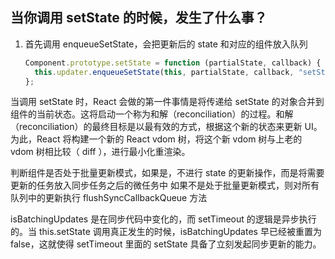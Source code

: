 ## 当你调用 setState 的时候，发生了什么事？

1.  首先调用 enqueueSetState，会把更新后的 state 和对应的组件放入队列
    ```js
    Component.prototype.setState = function (partialState, callback) {
      this.updater.enqueueSetState(this, partialState, callback, "setState");
    };
    ```

当调用 setState 时，React 会做的第一件事情是将传递给 setState 的对象合并到组件的当前状态。这将启动一个称为和解（reconciliation）的过程。和解（reconciliation）的最终目标是以最有效的方式，根据这个新的状态来更新 UI。 为此，React 将构建一个新的 React vdom 树，将这个新 vdom 树与上老的 vdom 树相比较（ diff ），进行最小化重渲染。

判断组件是否处于批量更新模式，如果是，不进行 state 的更新操作，而是将需要更新的任务放入同步任务之后的微任务中
如果不是处于批量更新模式，则对所有队列中的更新执行 flushSyncCallbackQueue 方法

isBatchingUpdates 是在同步代码中变化的，而 setTimeout 的逻辑是异步执行的。当 this.setState 调用真正发生的时候，isBatchingUpdates 早已经被重置为 false，这就使得 setTimeout 里面的 setState 具备了立刻发起同步更新的能力。
